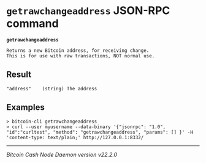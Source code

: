 `getrawchangeaddress` JSON-RPC command
======================================

**`getrawchangeaddress`**

```
Returns a new Bitcoin address, for receiving change.
This is for use with raw transactions, NOT normal use.
```

Result
------

```
"address"    (string) The address
```

Examples
--------

```
> bitcoin-cli getrawchangeaddress
> curl --user myusername --data-binary '{"jsonrpc": "1.0", "id":"curltest", "method": "getrawchangeaddress", "params": [] }' -H 'content-type: text/plain;' http://127.0.0.1:8332/
```

***

*Bitcoin Cash Node Daemon version v22.2.0*
